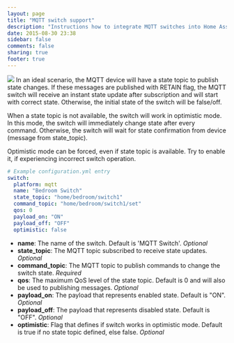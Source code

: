 ```yaml
---
layout: page
title: "MQTT switch support"
description: "Instructions how to integrate MQTT switches into Home Assistant."
date: 2015-08-30 23:38
sidebar: false
comments: false
sharing: true
footer: true
---
```


<img src='/images/supported_brands/mqtt.png' class='brand pull-right' />
In an ideal scenario, the MQTT device will have a state topic to publish
state changes. If these messages are published with RETAIN flag, the MQTT
switch will receive an instant state update after subscription and will
start with correct state. Otherwise, the initial state of the switch will
be false/off.

When a state topic is not available, the switch will work in optimistic mode.
In this mode, the switch will immediately change state after every command.
Otherwise, the switch will wait for state confirmation from device
(message from state_topic).

Optimistic mode can be forced, even if state topic is available.
Try to enable it, if experiencing incorrect switch operation.

```yaml
# Example configuration.yml entry
switch:
  platform: mqtt
  name: "Bedroom Switch"
  state_topic: "home/bedroom/switch1"
  command_topic: "home/bedroom/switch1/set"
  qos: 0
  payload_on: "ON"
  payload_off: "OFF"
  optimistic: false
```

- **name**: The name of the switch. Default is 'MQTT Switch'. *Optional*
- **state_topic**: The MQTT topic subscribed to receive state updates. *Optional*
- **command_topic**: The MQTT topic to publish commands to change the switch state. *Required*
- **qos**: The maximum QoS level of the state topic. Default is 0 and will also be used to publishing messages. *Optional*
- **payload_on**: The payload that represents enabled state. Default is "ON". *Optional*
- **payload_off**: The payload that represents disabled state. Default is "OFF". *Optional*
- **optimistic**: Flag that defines if switch works in optimistic mode. Default is true if no state topic defined, else false. *Optional*
